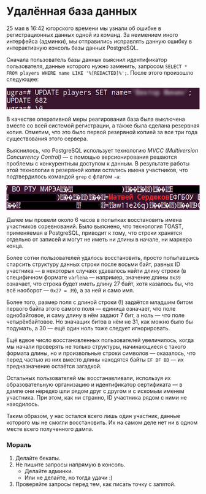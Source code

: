# Удалённая база данных

25 мая в 16:42 югорского времени мы узнали об ошибке в регистрационных данных одной из команд. За неимением иного интерфейса (админки), мы отправились исправлять данную ошибку в интерактивную консоль базы данных PostgreSQL.

Сначала пользователь базы данных выяснил идентификатор пользователя, данные которого нужно заменить, запросом `SELECT * FROM players WHERE name LIKE '%[REDACTED]%';`. После этого произошло следующее:

![682 / 10](query.png)

В качестве оперативной меры реагирования база была выключена вместе со всей системой регистрации, а также была сделана резервная копия. Отметим, что это было первой резервной копией за все три года существования этого сервера.

Выяснилось, что PostgreSQL использует технологию *MVCC (Multiversion Concurrency Control)* — с помощью версионирования решаются проблемы с конкурентным доступом к данным. В результате работы этой технологии в резервной копии остались имена участников, что подтвердилось командой `grep` с флагом `-a`:

![РТУ МИРЭА](rawdata.png)

Далее мы провели около 6 часов в попытках восстановить имена участников соревнований. Было выяснено, что технология TOAST, применяемая в PostgreSQL, приводит к тому, что строки хранятся отдельно от записей и могут не иметь ни длины в начале, ни маркера конца.

Более сотни пользователей удалось восстановить, просто попытавшись спарсить структуру данных строки после восьми байт, равных ID участника — в некоторых случаях удавалось найти длину строки (в специфичном формате `varlena` — например, значение длины `0x39` означает, что строка будет иметь длину 27 байт, хотя казалось бы, что всё наоборот — `0x27 = 39`), а за ней и само имя.

Более того, размер поля с длиной строки (!) задаётся младшим битом первого байта этого самого поля — единица означает, что поле однобайтовое, и саму длину в нём задают 7 бит, а ноль — что поле четырёхбайтовое. Но значащих битов в нём не 31, как можно было бы подумать, а 30 — ещё один ноль тоже следует игнорировать.

Ещё вдвое число восстановленных пользователей увеличилось, когда мы начали проверять не только структуры, начинающиеся с такого формата длины, но и произвольные строки символов — оказалось, что перед частью из них вместо длины находятся байты `EF BF BD` — их предназначение остаётся загадкой.

Остальных пользователей мы восстанавливали, используя их образовательную организацию и идентификатор сертификата — в дампе они нередко шли рядом друг с другом и с искомым именем участника. При этом, как ни странно, ID участника рядом с ними не находилось.

Таким образом, у нас остался всего лишь один участник, данные которого мы не смогли восстановить. Их на самом деле нет ни в одном месте всего полученного дампа.

### Мораль

1. Делайте бекапы.
2. Не пишите запросы напрямую в консоль.
   * Делайте админки.
   * Или не делайте, но тогда удачи :)
3. Проверяйте запросы перед тем, как писать точку с запятой.
